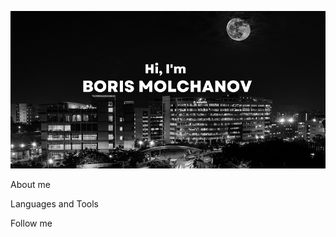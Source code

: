 ![Header](https://github.com/BorisMolchanov/borismolchanov/blob/main/assets/header.png)

About me

Languages and Tools

Follow me